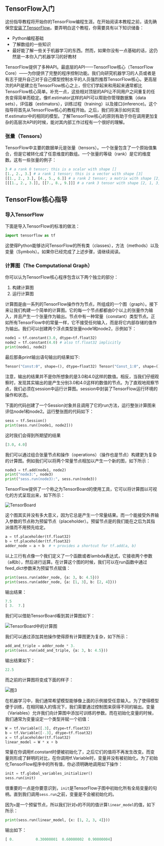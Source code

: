 ## TensorFlow入门

这份指导教程将开始你的TensorFlow编程生涯。在开始阅读本教程之前，请先确保您[安装了TensorFlow](https://www.tensorflow.org/install/index)。要弄明白这个教程，你需要具有以下知识储备：
* Python编程基础
* 了解数组的一些知识
* 最好能了解一些关于机器学习的东西。然而，如果你没有一点基础的话，这仍然是一本你入门机器学习的好教材

TensorFlow提供了多种API。最底层的API——TensorFlow核心（TensorFlow Core）——为你提供了完整的程序控制功能。我们向研究机器学习的人员或者是有志于提升自己对于自己模型控制水平的人员强烈推荐TensorFlow核心。更高层次的API是建立在TensorFlow核心之上，但它们学起来和用起来通常都比TensorFlow核心简单。补充一点，这些相对顶层的API让不同用户之间重复的任务变得简单而稳定。像tf.estimator这样的API可以帮助你管理数据集（data sets），评估器（estimators），训练过程（training）以及接口(inference)。这个指导将首先从TensorFlow核心的教程开始。之后，我们将演示如何实现tf.estimator中的相同的模型。了解TensorFlow核心的原则有助于你在调用更加复杂的高层次API的时候，能对其内部工作过程有一个很好的理解。
### 张量（Tensors）
TensorFlow中主要的数据单元是张量（tensors）。一个张量包含了一个原始值集合，但是它被转化成了任意维度的数组。一个张量的等级（rank）是它的维度数。这有一些张量的例子：

```python
3 # a rank 0 tensor; this is a scalar with shape []
[1., 2., 3.] # a rank 1 tensor; this is a vector with shape [3]
[[1., 2., 3.], [4., 5., 6.]] # a rank 2 tensor; a matrix with shape [2, 3]
[[[1., 2., 3.]], [[7., 8., 9.]]] # a rank 3 tensor with shape [2, 1, 3]
```

## TensorFlow核心指导
### 导入TensorFlow
下面是导入TensorFlow的标准的做法：

```python
import tensorflow as tf
```

这使得Python能够访问TensorFlow的所有类（classes），方法（methods）以及变量（Symbols）。如果你已经完成了上述步骤，请继续阅读。
### 计算图（The Computational Graph）
你可以认为TensorFlow核心程序包含以下两个独立的部分：
1. 构建计算图
2. 运行计算图

计算图是由一系列的TensorFlow操作作为节点，所组成的一个图（graph）。接下来让我们构建一个简单的计算图。它的每一个节点都都由0个以上的张量作为输入，并且产生一个张量作为输出。节点中有一种常量（constant）类型节点。正如所有TensorFlow中的常量一样，它不接受任何输入，而是将它内部存储的值作为输出。我们可以创建两个浮点类型张量node1和node2，示例如下：

```python
node1 = tf.constant(3.0, dtype=tf.float32)
node2 = tf.constant(4.0) # also tf.float32 implicitly
print(node1, node2)
```

最后那条print输出语句输出的结果如下:

```python
Tensor("Const:0", shape=(), dtype=float32) Tensor("Const_1:0", shape=(), dtype=float32)
```

注意，输出的结果并不是你所想象的是3.0和4.0这样的数值。相反，当我们仔细观察时，发现其实输出的是产生分别3.0和4.0这样的数值的节点。为了直观地观察节点，我们必须在session中运行计算图。session中封装了TensorFlow运行环境的操作和状态。

下面的代码创建了一个Session对象并且调用了它的run方法，运行整张计算图来评估node1和node2。运行整张图的代码如下：

```python
sess = tf.Session()
print(sess.run([node1, node2]))
```

这时我们会得到所期望的结果

```python
[3.0, 4.0]
```

我们可以通过组合张量节点和操作（operations）（操作也是节点）构建更为复杂的计算图。例如我们可以将两个常量节点相加以产生一个新的图，如下所示：

```python
node3 = tf.add(node1, node2)
print("node3:", node3)
print("sess.run(node3):", sess.run(node3))
```

TensorFlow提供了一个称之为TensorBoard的使用工具，它可以将计算图以可视化的方式呈现出来，如下所示：

![TensorBoard](https://www.tensorflow.org/images/getting_started_add.png)

这个图其实并没有多大意义，因为它总是产生一个常量结果。而一个能接受外界输入参数的节点称为预留节点（placeholder）。预留节点是的我们能在之后为其指派值而不用预先给定。

```python
a = tf.placeholder(tf.float32)
b = tf.placeholder(tf.float32)
adder_node = a + b  # + provides a shortcut for tf.add(a, b)
```

以上三行有点像一个我们定义了一个函数或者lambda表达式，它接收两个参数（a和b），然后进行运算。在计算这个图的时候，我们可以在run函数中通过feed_dict参数来为预留节点赋值：

```python
print(sess.run(adder_node, {a: 3, b: 4.5}))
print(sess.run(adder_node, {a: [1, 3], b: [2, 4]}))
```

输出结果：

```python
7.5
[ 3.  7.]
```

我们可以借助TensorBoard看到其计算图如下：

![TensorBoard中的计算图](https://www.tensorflow.org/images/getting_started_adder.png)

我们可以通过添加其他操作使得原有计算图更为复杂，如下所示：

```python
add_and_triple = adder_node * 3.
print(sess.run(add_and_triple, {a: 3, b: 4.5}))
```

输出结果如下：

```python
22.5
```

而之前的计算图将变成下面的样子：

![图3](https://www.tensorflow.org/images/getting_started_triple.png)

在机器学习中，我们通常希望模型能够像上面的示例接受任意输入。为了使得模型便于训练，在相同输入的情况下，我们需要通过控制图来获得不同的输出。变量（Variables）允许我们向计算图中添加可训练的参数。而在初始化变量的时候，我们通常为变量设定一个类型并赋一个初值：

```python
W = tf.Variable([.3], dtype=tf.float32)
b = tf.Variable([-.3], dtype=tf.float32)
x = tf.placeholder(tf.float32)
linear_model = W * x + b
```

常量在你调用tf.constant时便被初始化了，之后它们的值将不再发生改变。而变量则形成了鲜明的对比，在你调用tf.Variable时，变量并没有被初始化。为了初始化TensorFlow程序中的所有值，你必须明确地调用如下操作：

```python
init = tf.global_variables_initializer()
sess.run(init)
```

很重要的一点是你要意识到，```init```是TensorFlow子图中初始化所有全局变量的句柄。直到我们调用```sess.run```之前，变量是不会被初始化的。

因为```x```是一个预留节点，所以我们针对```x```的不同的值计算```linear_model```的值，如下所示：

```python
print(sess.run(linear_model, {x: [1, 2, 3, 4]}))
```

输出如下：

```python
[ 0.          0.30000001  0.60000002  0.90000004]
```



